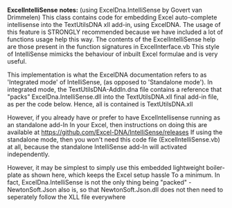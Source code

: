 **ExcelIntelliSense** **notes:** (using ExcelDna.IntelliSense by Govert van Drimmelen)
This class contains code for embedding Excel auto-complete intellisense into the TextUtilsDNA xll add-in, using ExcelDNA.
The usage of this feature is STRONGLY recommended because we have included a lot of functions usage help this way.
The contents of the ExcelIntelliSense help are those present in the function signatures in ExcelInterface.vb
This style of IntelliSense mimicks the behaviour of inbuilt Excel formulae and is very useful.

This implementation is what the ExcelDNA documentation refers to as 'Integrated mode' of IntelliSense, 
    (as opposed to 'Standalone mode').
In integrated mode, the TextUtilsDNA-AddIn.dna file contains a reference that "packs" ExcelDna.IntelliSense.dll
    into the TextUtilsDNA.xll final add-in file, as per the code below. Hence, all is contained is TextUtilsDNA.xll

However, if you already have or prefer to have ExcelIntellisense running as an standalone add-In In your Excel,
    then instructions on doing this are available at https://github.com/Excel-DNA/IntelliSense/releases
If using the standalone mode, then you won't need this code file (ExcelIntelliSense.vb) at all, 
    because the standalone IntelliSense add-In will activated independently.

However, it may be simplest to simply use this embedded lightweight boiler-plate as shown here,
    which keeps the Excel setup hassle To a minimum.
In fact, ExcelDna.IntelliSense is not the only thing being "packed" - NewtonSoft.Json also is, so that
    NewtonSoft.Json.dll does not then need to seperately follow the XLL file everywhere
